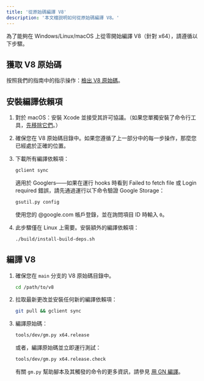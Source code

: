 ```yaml
---
title: '從原始碼編譯 V8'
description: '本文檔説明如何從原始碼編譯 V8。'
---
```

為了能夠在 Windows/Linux/macOS 上從零開始編譯 V8（針對 x64），請遵循以下步驟。

## 獲取 V8 原始碼

按照我們的指南中的指示操作：[檢出 V8 原始碼](/docs/source-code)。

## 安裝編譯依賴項

1. 對於 macOS：安裝 Xcode 並接受其許可協議。（如果您單獨安裝了命令行工具，[先移除它們](https://bugs.chromium.org/p/chromium/issues/detail?id=729990#c1)。）

1. 確保您在 V8 原始碼目錄中。如果您遵循了上一部分中的每一步操作，那麼您已經處於正確的位置。

1. 下載所有編譯依賴項：

   ```bash
   gclient sync
   ```

   適用於 Googlers——如果在運行 hooks 時看到 Failed to fetch file 或 Login required 錯誤，請先通過運行以下命令驗證 Google Storage：

   ```bash
   gsutil.py config
   ```

   使用您的 @google.com 帳戶登錄，並在詢問項目 ID 時輸入 `0`。

1. 此步驟僅在 Linux 上需要。安裝額外的編譯依賴項：

    ```bash
    ./build/install-build-deps.sh
    ```

## 編譯 V8

1. 確保您在 `main` 分支的 V8 原始碼目錄中。

    ```bash
    cd /path/to/v8
    ```

1. 拉取最新更改並安裝任何新的編譯依賴項：

    ```bash
    git pull && gclient sync
    ```

1. 編譯原始碼：

    ```bash
    tools/dev/gm.py x64.release
    ```

    或者，編譯原始碼並立即運行測試：

    ```bash
    tools/dev/gm.py x64.release.check
    ```

    有關 `gm.py` 幫助腳本及其觸發的命令的更多資訊，請參見 [用 GN 編譯](/docs/build-gn)。

